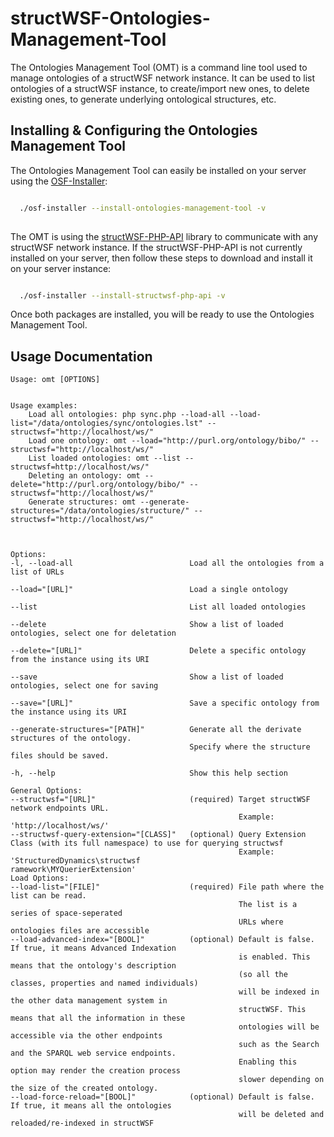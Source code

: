 structWSF-Ontologies-Management-Tool
==================================

The Ontologies Management Tool (OMT) is a command line tool used to manage ontologies of a structWSF network instance. It can be used to list ontologies of a structWSF instance, to create/import new ones, to delete existing ones, to generate underlying ontological structures, etc.


Installing & Configuring the Ontologies Management Tool
-----------------------------------------------------

The Ontologies Management Tool can easily be installed on your server using the [OSF-Installer](https://github.com/structureddynamics/Open-Semantic-Framework-Installer):

```bash

  ./osf-installer --install-ontologies-management-tool -v
  
```

The OMT is using the [structWSF-PHP-API](https://github.com/structureddynamics/structWSF-PHP-API) library to communicate with any structWSF network instance. If the structWSF-PHP-API is not currently installed on your server, then follow these steps to download and install it on your server instance:

```bash

  ./osf-installer --install-structwsf-php-api -v 

```

Once both packages are installed, you will be ready to use the Ontologies Management Tool.

Usage Documentation
-------------------
```
Usage: omt [OPTIONS]


Usage examples:
    Load all ontologies: php sync.php --load-all --load-list="/data/ontologies/sync/ontologies.lst" --structwsf="http://localhost/ws/"
    Load one ontology: omt --load="http://purl.org/ontology/bibo/" --structwsf="http://localhost/ws/"
    List loaded ontologies: omt --list --structwsf=http://localhost/ws/"
    Deleting an ontology: omt --delete="http://purl.org/ontology/bibo/" --structwsf="http://localhost/ws/"
    Generate structures: omt --generate-structures="/data/ontologies/structure/" --structwsf="http://localhost/ws/"



Options:
-l, --load-all                          Load all the ontologies from a list of URLs

--load="[URL]"                          Load a single ontology

--list                                  List all loaded ontologies

--delete                                Show a list of loaded ontologies, select one for deletation

--delete="[URL]"                        Delete a specific ontology from the instance using its URI

--save                                  Show a list of loaded ontologies, select one for saving

--save="[URL]"                          Save a specific ontology from the instance using its URI

--generate-structures="[PATH]"          Generate all the derivate structures of the ontology.
                                        Specify where the structure files should be saved.

-h, --help                              Show this help section

General Options:
--structwsf="[URL]"                     (required) Target structWSF network endpoints URL.
                                                   Example: 'http://localhost/ws/'
--structwsf-query-extension="[CLASS]"   (optional) Query Extension Class (with its full namespace) to use for querying structwsf
                                                   Example: 'StructuredDynamics\structwsf
ramework\MYQuerierExtension'
Load Options:
--load-list="[FILE]"                    (required) File path where the list can be read.
                                                   The list is a series of space-seperated
                                                   URLs where ontologies files are accessible
--load-advanced-index="[BOOL]"          (optional) Default is false. If true, it means Advanced Indexation
                                                   is enabled. This means that the ontology's description
                                                   (so all the classes, properties and named individuals)
                                                   will be indexed in the other data management system in
                                                   structWSF. This means that all the information in these
                                                   ontologies will be accessible via the other endpoints
                                                   such as the Search and the SPARQL web service endpoints.
                                                   Enabling this option may render the creation process
                                                   slower depending on the size of the created ontology.
--load-force-reload="[BOOL]"            (optional) Default is false. If true, it means all the ontologies
                                                   will be deleted and reloaded/re-indexed in structWSF
```